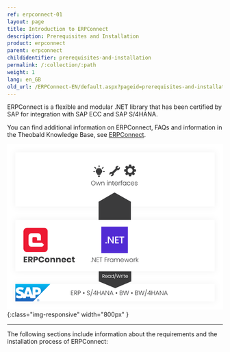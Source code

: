 ```yaml
---
ref: erpconnect-01
layout: page
title: Introduction to ERPConnect
description: Prerequisites and Installation
product: erpconnect
parent: erpconnect
childidentifier: prerequisites-and-installation
permalink: /:collection/:path
weight: 1
lang: en_GB
old_url: /ERPConnect-EN/default.aspx?pageid=prerequisites-and-installation
---
```


ERPConnect is a flexible and modular .NET library that has been certified by SAP for integration with SAP ECC and SAP S/4HANA.

You can find additional information on ERPConnect, FAQs and information in the Theobald Knowledge Base, see [ERPConnect](https://kb.theobald-software.com/erpconnect-samples).

![ERP-Connect](../assets/images/architecture_erpconnect.png){:class="img-responsive" width="800px" }

****
The following sections include information about the requirements and the installation process of ERPConnect:

 
